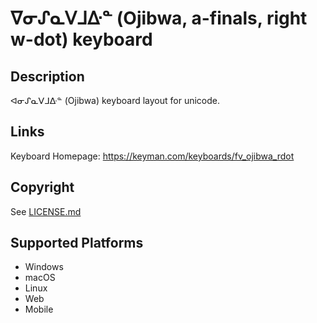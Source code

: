 ᐁᓂᔑᓇᐯᒧᐏᓐ (Ojibwa, a-finals, right w-dot) keyboard
==============

Description
-----------
ᐊᓂᔑᓇᐯᒧᐏᓐ (Ojibwa) keyboard layout for unicode.

Links
-----
Keyboard Homepage: https://keyman.com/keyboards/fv_ojibwa_rdot

Copyright
---------
See [LICENSE.md](LICENSE.md)

Supported Platforms
-------------------

 * Windows
 * macOS
 * Linux
 * Web
 * Mobile

